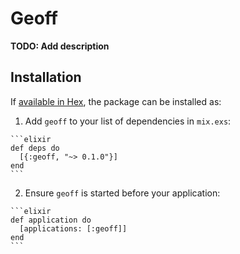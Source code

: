 # Geoff

**TODO: Add description**

## Installation

If [available in Hex](https://hex.pm/docs/publish), the package can be installed as:

  1. Add `geoff` to your list of dependencies in `mix.exs`:

    ```elixir
    def deps do
      [{:geoff, "~> 0.1.0"}]
    end
    ```

  2. Ensure `geoff` is started before your application:

    ```elixir
    def application do
      [applications: [:geoff]]
    end
    ```

